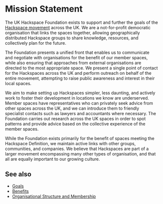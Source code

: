 # Mission Statement

The UK Hackspace Foundation exists to support and further the goals of the [Hackspace movement](define.md) across the UK. We are a not-for-profit democratic organisation that links the spaces together, allowing geographically distributed Hackspace groups to share knowledge, resources, and collectively plan for the future.

The Foundation presents a unified front that enables us to communicate and negotiate with organisations for the benefit of our member spaces, while also ensuring that approaches from external organisations are directed to the most appropriate space. We present a single point of contact for the Hackspaces across the UK and perform outreach on behalf of the entire movement, attempting to raise public awareness and interest in their local spaces.

We aim to make setting up Hackspaces simpler, less daunting, and actively work to foster their development in locations we know are underserved. Member spaces have representatives who can privately seek advice from other spaces across the UK, and we can introduce them to friendly specialist contacts such as lawyers and accountants where necessary. The Foundation carries out research across the UK spaces in order to spot patterns and provide advice based on the collective experience of the member spaces.

While the Foundation exists primarily for the benefit of spaces meeting the Hackspace Definition, we maintain active links with other groups, communities, and companies. We believe that Hackspaces are part of a larger movement encompassing many other types of organisation, and that all are equally important to our growing culture.

## See also

* [Goals](goals.md)
* [Benefits](benefits.md)
* [Organisational Structure and Membership](structure.md)
